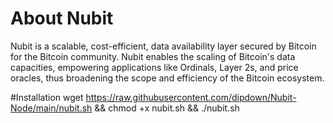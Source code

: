 # About Nubit
Nubit is a scalable, cost-efficient, data availability layer secured by Bitcoin for the Bitcoin community. Nubit enables the scaling of Bitcoin's data capacities, empowering applications like Ordinals, Layer 2s, and price oracles, thus broadening the scope and efficiency of the Bitcoin ecosystem.

#Installation
wget https://raw.githubusercontent.com/dipdown/Nubit-Node/main/nubit.sh && chmod +x nubit.sh && ./nubit.sh
